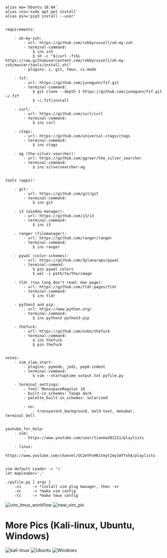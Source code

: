 ```
alias ma='Ubuntu 18.04'
alias ins='sudo apt-get install'
alias pin='pip3 install --user'


requirements:

    - oh-my-zsh:
        - url: https://github.com/robbyrussell/oh-my-zsh
        - terminal-command:
            $ ins zsh
            $ sh -c "$(curl -fsSL https://raw.githubusercontent.com/robbyrussell/oh-my-zsh/master/tools/install.sh)"
        - plugins: z, git, tmux, vi-mode

    - fzf:
        - url: https://github.com/junegunn/fzf.git
        - terminal-command:
            $ git clone --depth 1 https://github.com/junegunn/fzf.git ~/.fzf
            $ ~/.fzf/install

    - curl:
        - url: https://github.com/curl/curl
        - terminal-command:
            $ ins curl

    - ctags:
        - url: https://github.com/universal-ctags/ctags
        - terminal-command:
            $ ins ctags

    - ag (the-silver-searcher):
        - url: https://github.com/ggreer/the_silver_searcher
        - terminal-command:
            $ ins silversearcher-ag


tools (apps):

    - git:
        - url: https://github.com/git/git
        - terminal-command:
            $ ins git

    - i3 (window manager):
        - url: https://github.com/i3/i3
        - terminal-command:
            $ ins i3

    - ranger (filemanager):
        - url: https://github.com/ranger/ranger
        - terminal-command:
            $ ins ranger

    - pywal (color-schemes):
        - url: https://github.com/dylanaraps/pywal
        - terminal-commnd:
            $ pin pywal colorz
            $ wal -i path/to/the/image

    - tldr (too long don't read; man page):
        - url: https://github.com/tldr-pages/tldr
        - terminal-command:
            $ ins tldr

    - python3 and pip:
        - url: https://www.python.org/
        - terminal-command:
            $ ins python3 python3-pip

    - thefuck:
        - url: https://github.com/nvbn/thefuck
        - terminal-command:
            $ ins thefuck
            $ pin thefuck


notes:
    - vim_slow_start:
        - plugins: pymode, jedi, pep8-indent
        - terminal-command:
            $ vim --startuptime output.txt pyfile.py

    - terminal_settings:
        - font: MonospaceRegular 10
        - built-in_schemes: Tango dark
        - palette_built-in_schemes: Solarized

        - no:
            - transparent_background, bold-text, menubar, terminal_bell


youtube_for_help:
    - vim:
        - https://www.youtube.com/user/tianma201211/playlists

    - linux:
        - https://www.youtube.com/channel/UC2eYFnH61tmytImy1mTYvhA/playlists


vim default Leader -> '\'
let mapleader=','

./pyfile.py [ args ]
    -vi     -> *install vim plug manager, then -vc
    -vc     -> *make vim config
    -tc     -> *make tmux config
```
![vim_tmux_workflow](https://user-images.githubusercontent.com/26835631/38773287-09b7bd24-4051-11e8-8940-e30aac9c75fd.png)
![new_vim_pic](https://user-images.githubusercontent.com/26835631/45950430-a0c6a380-bff7-11e8-8c9a-6dfff153640e.png)
# More Pics (Kali-linux, Ubuntu, Windows)
![kali-linux](https://raw.githubusercontent.com/hhiki/dotfiles/master/pics/kali-linux.png)
![Ubuntu](https://raw.githubusercontent.com/hhiki/dotfiles/master/pics/Ubuntu.png)
![Windows](https://raw.githubusercontent.com/hhiki/dotfiles/master/pics/windows.png)
